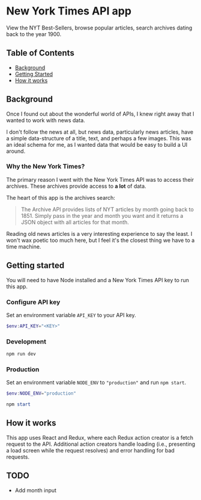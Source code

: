 


# New York Times API app

View the NYT Best-Sellers, browse popular articles, search archives dating back to the year 1900.

## Table of Contents
- [Background](#background)
- [Getting Started](#getStarted)
- [How it works](#how)

<a name="background"></a>
## Background
Once I found out about the wonderful world of APIs, I knew right away that I wanted to work with news data.

I don't follow the news at all, but news data, particularly news articles, have a simple data-structure of a title, text, and perhaps a few images. This was an ideal schema for me, as I wanted data that would be easy to build a UI around. 

### Why the New York Times?
The primary reason I went with the New York Times API was to access their archives. These archives provide access to **a lot** of data.


The heart of this app is the archives search:
> The Archive API provides lists of NYT articles by month going back to 1851. Simply pass in the year and month you want and it returns a JSON object with all articles for that month.

Reading old news articles is a very interesting experience to say the least. I won't wax poetic too much here, but I feel it's the closest thing we have to a time machine. 


<a name="getStarted"></a>
## Getting started 
You will need to have Node installed and a New York Times API key to run this app.

### Configure API key
Set an environment variable `API_KEY` to your API key.

```powershell
$env:API_KEY="<KEY>"
```

### Development
```powershell
npm run dev
```

### Production
Set an environment variable `NODE_ENV` to `"production"` and run `npm start`.

```powershell
$env:NODE_ENV="production"
```
```powershell
npm start
```

<a name="how"></a>
## How it works

This app uses React and Redux, where each Redux action creator is a fetch request to the API. Additional action creators handle loading (i.e., presenting a load screen while the request resolves) and error handling for bad requests.


## TODO
- Add month input